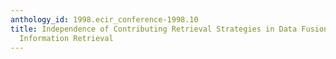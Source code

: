 ```yaml
---
anthology_id: 1998.ecir_conference-1998.10
title: Independence of Contributing Retrieval Strategies in Data Fusion for Effective
  Information Retrieval
---
```

